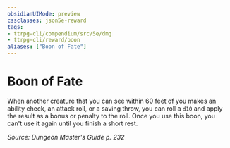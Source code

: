 ```yaml
---
obsidianUIMode: preview
cssclasses: json5e-reward
tags:
- ttrpg-cli/compendium/src/5e/dmg
- ttrpg-cli/reward/boon
aliases: ["Boon of Fate"]
---
```

# Boon of Fate

When another creature that you can see within 60 feet of you makes an ability check, an attack roll, or a saving throw, you can roll a `d10` and apply the result as a bonus or penalty to the roll. Once you use this boon, you can't use it again until you finish a short rest.

*Source: Dungeon Master's Guide p. 232*